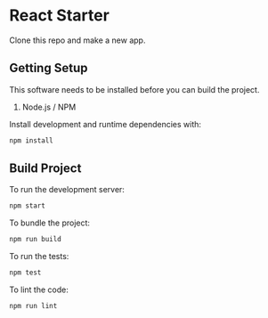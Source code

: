 # React Starter 

Clone this repo and make a new app.

## Getting Setup

This software needs to be installed before you can build the project.

1.  Node.js / NPM

Install development and runtime dependencies with:

```sh
npm install
```

## Build Project

To run the development server:

```sh
npm start
```

To bundle the project:

```sh
npm run build
```

To run the tests:

```sh
npm test
```

To lint the code:

```sh
npm run lint
```
